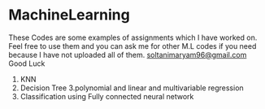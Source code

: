 # MachineLearning
These Codes are some examples of assignments which I have worked on. Feel free to use them and you can ask me for other M.L codes if you need because I have not uploaded all of them. 
soltanimaryam96@gmail.com
Good Luck
1. KNN
2. Decision Tree
3.polynomial and linear and multivariable regression
4. Classification using Fully connected neural network
